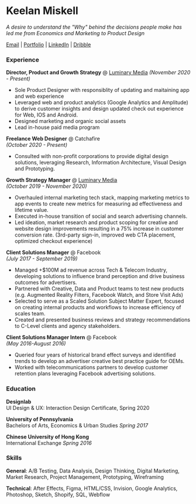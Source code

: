 # Keelan Miskell

_A desire to understand the "Why" behind the decisions people make has led me from Economics and Marketing to Product Design_

[Email](mailto:keelan.miskell@gmail.com) | [Portfolio](https://www.keelanmiskell.com/) | [LinkedIn](https://www.linkedin.com/in/keelan-miskell/) | [Dribble](https://dribbble.com/)

### Experience

**Director, Product and Growth Strategy** @ [Luminary Media](https://luminarypodcasts.com/) 
_(November 2020 - Present)_
* Sole Product Designer with responsiblity of updating and maitaining app and web experience
* Leveraged web and product analytics (Google Analytics and Amplitude) to derive customer insights and design updated check out experience for Web, IOS and Android.
* Designed marketing and organic social assets
* Lead in-house paid media program

  
**Freelance Web Designer** @ Catchafire  
_(October 2020 - Present)_
* Consulted with non-profit corporations to provide digital design solutions,
leveraging Research, Information Architecture, Visual Design and Prototyping.

**Growth Strategy Manager** @ [Luminary Media](https://luminarypodcasts.com/)   
_(October 2019 - November 2020)_
* Overhauled internal marketing tech stack, mapping marketing metrics to app events
to create new metrics for measuring ad effectiveness and lifetime value.
* Executed in-house transition of social and search advertising channels.
* Led ideation, market research and product scoping for creative and website design
improvements resulting in a 75% increase in customer conversion rate.
(3rd-party sign-in, improved web CTA placement, optimized checkout experience)

**Client Solutions Manager** @ Facebook  
_(July 2017 - September 2019)_
* Managed +$100M ad revenue across Tech & Telecom Industry, developing solutions
to influence brand perception and drive business outcomes for advertisers.
* Partnered with Creative, Data and Product teams to test new products (e.g.
Augmented Reality Filters, Facebook Watch, and Store Visit Ads)
* Selected to serve as a Scaled Solution Subject Matter Expert, focused on creating
internal products and workflows to increase efficiency of scales team.
* Created and presented business reviews and strategy recommendations to C-Level
clients and agency stakeholders.

**Client Solutions Manager Intern** @ Facebook  
_(May 2016-August 2016)_
* Queried four years of historical brand effect surveys and identified trends to develop
an advertiser creative best practice guide for OEMs.
* Worked with telecommunications partners to develop customer retention plans
leveraging Facebook advertising solutions.
  
    
### Education

**Designlab**  
UI Design & UX: Interaction Design Certificate, Spring 2020

**University of Pennsylvania**  
Bachelors of Arts, Economics & Urban Studies _Spring 2017_

**Chinese University of Hong Kong**  
International Exchange _Spring 2016_

### Skills

**General**: A/B Testing, Data Analysis, Design Thinking, Digital Marketing, Market Research, Project Management, Prototyping, Wireframing

**Technical**: After Effects, Figma, HTML/CSS, Invision, Google Analytics, Photoshop, Sketch, Shopify, SQL, Webflow
